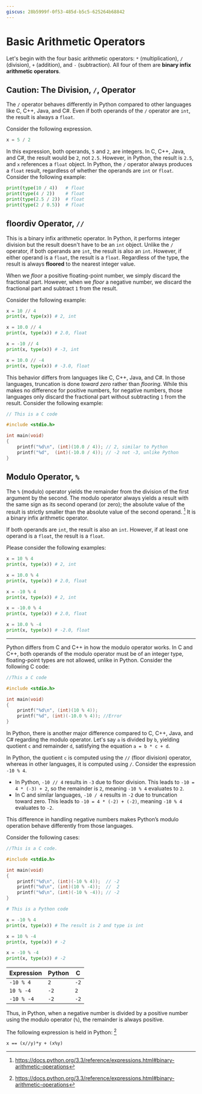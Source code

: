 ```yaml
---
giscus: 28b5999f-0f53-485d-b5c5-625264b68842
---
```


# Basic Arithmetic Operators

Let's begin with the four basic arithmetic operators: `*` (multiplication), `/`
(division), `+` (addition), and `-` (subtraction). All four of them are **binary
infix arithmetic operators**.

## Caution: The Division, `/`, Operator

The `/` operator behaves differently in Python compared to other languages like
C, C++, Java, and C#. Even if both operands of the `/` operator are `int`, the
result is always a `float`.

Consider the following expression.

```python
x = 5 / 2
```

In this expression, both operands, `5` and `2`, are integers. In C, C++, Java,
and C#, the result would be `2`, not `2.5`. However, in Python, the result is
`2.5`, and `x` references a `float` object. In Python, the `/` operator always
produces a `float` result, regardless of whether the operands are `int` or
`float`. Consider the following example:

```python
print(type(10 / 4))   # float
print(type(4 / 2))    # float
print(type(2.5 / 2))  # float
print(type(2 / 0.5))  # float
```

## floordiv Operator, `//`

This is a binary infix arithmetic operator. In Python, it performs integer
division but the result doesn't have to be an `int` object. Unlike the `/`
operator, if both operands are `int`, the result is also an `int`. However, if
either operand is a `float`, the result is a `float`. Regardless of the type,
the result is always **floored** to the nearest integer value.

When we *floor* a positive floating-point number, we simply discard the
fractional part. However, when we *floor* a negative number, we discard the
fractional part and subtract `1` from the result.

Consider the following example:

```python
x = 10 // 4
print(x, type(x)) # 2, int

x = 10.0 // 4
print(x, type(x)) # 2.0, float

x = -10 // 4
print(x, type(x)) # -3, int

x = 10.0 // -4
print(x, type(x)) # -3.0, float
```

This behavior differs from languages like C, C++, Java, and C#. In those
languages, truncation is done *toward zero* rather than *flooring*. While this
makes no difference for positive numbers, for negative numbers, those languages
only discard the fractional part without subtracting `1` from the result.
Consider the following example:

```c
// This is a C code

#include <stdio.h>

int main(void)
{
    printf("%d\n", (int)(10.0 / 4)); // 2, similar to Python
    printf("%d",  (int)(-10.0 / 4)); // -2 not -3, unlike Python
}
```

## Modulo Operator, `%`

The `%` (modulo) operator yields the remainder from the division of the first
argument by the second. The modulo operator always yields a result with the same
sign as its second operand (or zero); the absolute value of the result is
strictly smaller than the absolute value of the second operand. [^1f] It is
a binary infix arithmetic operator.

If both operands are `int`, the result is also an `int`. However, if at least
one operand is a `float`, the result is a `float`.

Please consider the following examples:

```python
x = 10 % 4
print(x, type(x)) # 2, int

x = 10.0 % 4
print(x, type(x)) # 2.0, float

x = -10 % 4
print(x, type(x)) # 2, int

x = -10.0 % 4
print(x, type(x)) # 2.0, float

x = 10.0 % -4
print(x, type(x)) # -2.0, float
```

---

Python differs from C and C++ in how the modulo operator works. In C and C++,
both operands of the modulo operator must be of an integer type, floating-point
types are not allowed, unlike in Python. Consider the following C code:

```c
//This a C code

#include <stdio.h>

int main(void)
{
    printf("%d\n", (int)(10 % 4));
    printf("%d", (int)(-10.0 % 4)); //Error
}
```

In Python, there is another major difference compared to C, C++, Java, and C#
regarding the modulo operator. Let's say `a` is divided by `b`, yielding
quotient `c` and remainder `d`, satisfying the equation `a = b * c + d`.

In Python, the quotient `c` is computed using the `//` (floor division)
operator, whereas in other languages, it is computed using `/`. Consider the
expression `-10 % 4`.

- In Python, `-10 // 4` results in `-3` due to floor division. This leads to
  `-10 = 4 * (-3) + 2`, so the remainder is `2`, meaning `-10 % 4` evaluates to
  `2`.
- In C and similar languages, `-10 / 4` results in `-2` due to truncation toward
  zero. This leads to `-10 = 4 * (-2) + (-2)`, meaning `-10 % 4` evaluates to
  `-2`.

This difference in handling negative numbers makes Python’s modulo operation
behave differently from those languages.

Consider the following cases:

```c
//This is a C code.

#include <stdio.h>

int main(void)
{
    printf("%d\n", (int)(-10 % 4));  // -2
    printf("%d\n", (int)(10 % -4));  //  2
    printf("%d\n", (int)(-10 % -4)); // -2
}

```

```python
# This is a Python code

x = -10 % 4
print(x, type(x)) # The result is 2 and type is int

x = 10 % -4
print(x, type(x)) # -2

x = -10 % -4
print(x, type(x)) # -2
```

| Expression | Python | C    |
|------------|--------|------|
| `-10 % 4`  | `2`    | `-2` |
| `10 % -4`  | `-2`   | `2`  |
| `-10 % -4` | `-2`   | `-2` |

Thus, in Python, when a negative number is divided by a positive number using
the modulo operator (`%`), the remainder is always positive.

The following expression is held in Python: [^1f]

`x == (x//y)*y + (x%y)`

[^1f]: <https://docs.python.org/3.3/reference/expressions.html#binary-arithmetic-operations>
